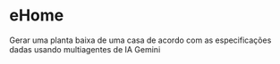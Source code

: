 # eHome
Gerar uma planta baixa de uma casa de acordo com as especificações dadas usando multiagentes de IA Gemini
